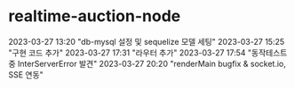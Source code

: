 # realtime-auction-node


2023-03-27 13:20 "db-mysql 설정 및 sequelize 모델 세팅"
2023-03-27 15:25 "구현 코드 추가"
2023-03-27 17:31 "라우터 추가"
2023-03-27 17:54 "동작테스트 중 InterServerError 발견"
2023-03-27 20:20 "renderMain bugfix & socket.io, SSE 연동"